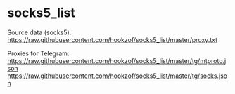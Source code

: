 # socks5_list
Source data (socks5): https://raw.githubusercontent.com/hookzof/socks5_list/master/proxy.txt

Proxies for Telegram:  
https://raw.githubusercontent.com/hookzof/socks5_list/master/tg/mtproto.json
https://raw.githubusercontent.com/hookzof/socks5_list/master/tg/socks.json
